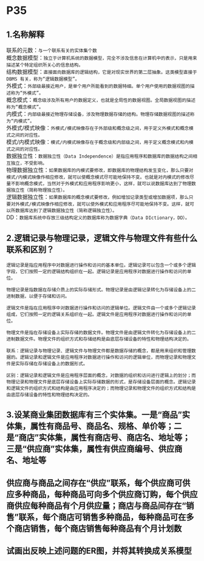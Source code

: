 # P35

## 1.名称解释

联系的元数：`与一个联系有关的实体集个数`  
概念数据模型：`独立于计算机系统的数据模型，完全不涉及信息在计算机中的表示，只是用来描述某个特定组织所关心的信息结构。`  
结构数据模型：`直接面向数据库的逻辑结构，它是对现实世界的第二层抽象。这类模型直接于 DBMS 有关，称为“逻辑数据模型”。`  
外模式：`外部级最接近用户，是单个用户所能看到的数据特细。单个用户使用的数据视图的描述称为“外模式”。`  
概念模式：`概念级涉及所有用户的数据定义，也就是全局性的数据视图。全局数据视图的描述称为“概念模式”。`  
内模式：`内部级最接近物理存储设备，涉及物理数据存储的结构。物理存储数据视图的描述称为“内模式”。`  
外模式/模式映像：`外模式/模式映像存在于外部级和概念级之间，用于定义外模式和概念模式之间的对应性。`  
模式/内模式映像：`模式/内模式映像存在于概念级和内部级之间，用于定义概念模式和内模式之间的对应性。`  
数据独立性：`数据独立性（Data Independence）是指应用程序和数据库的数据结构之间相互独立，不受影响。`  
物理数据独立性：`如果数据库的内模式要修改，即数据库的物理结构发生变化，那么只要对模式/内模式映像作相应修改，就可以使概念模式尽可能地保持不变。也就是对内模式的修改尽量不影响概念模式，当然对于外模式和应用程序影响更小，这样，就可以说数据库达到了物理数据独立性（简称物理独立性）。`  
逻辑数据独立性：`如果数据库的概念模式要修改，例如增加记录类型或增加数据项，那么只要对外模式/模式映像作相应修改，就可以使外模式和应用程序尽可能地保持不变。这样，就可以所数据库达到了逻辑数据独立性（简称逻辑独立性）。`  
DD：`数据库系统中存放三级结构定义的数据库称为数据字典（Data DIctionary，DD）。`  

## 2.逻辑记录与物理记录，逻辑文件与物理文件有些什么联系和区别？

    逻辑记录是指应用程序中对数据进行操作和访问的基本单位。逻辑记录可以包含一个或多个逻辑字段，它们按照一定的逻辑结构组织在一起。逻辑记录是应用程序对数据进行操作和访问的单位。

    物理记录是指数据在存储介质上的实际存储形式。物理记录是由逻辑记录转化为存储设备上的二进制数据，以便于存储和访问。

    逻辑文件是指在应用程序中对数据进行操作和访问的逻辑单位。逻辑文件由一个或多个逻辑记录组成，它们按照一定的逻辑关系组织在一起。逻辑文件是应用程序对数据进行操作和访问的单位。

    物理文件是指在存储设备上实际存储的数据文件。物理文件是由逻辑文件转化为存储设备上的二进制数据文件。物理文件的组织方式和存储结构是由底层存储设备的特性和物理结构决定的。

    联系：逻辑记录与物理记录、逻辑文件与物理文件都是数据存储的概念，都是用来组织和管理数据的。逻辑记录和逻辑文件是应用程序对数据进行操作和访问的逻辑单位，而物理记录和物理文件是实际存储在存储设备上的数据形式。

    区别：逻辑记录和逻辑文件是应用程序层面的概念，对数据的组织和访问进行逻辑上的划分；而物理记录和物理文件是底层存储设备上实际存储数据的形式，是存储设备层面的概念。逻辑记录和逻辑文件的组织方式和结构是由应用程序决定的；而物理记录和物理文件的组织方式和结构是由底层存储设备的特性和物理结构决定的。

## 3.设某商业集团数据库有三个实体集。一是“商品”实体集，属性有商品号、商品名、规格、单价等；二是“商店”实体集，属性有商店号、商店名、地址等；三是“供应商”实体集，属性有供应商编号、供应商名、地址等

## 供应商与商品之间存在“供应”联系，每个供应商可供应多种商品，每种商品可向多个供应商订购，每个供应商供应每种商品有个月供应量；商店与商品间存在“销售”联系，每个商店可销售多种商品，每种商品可在多个商店销售，每个商店销售每种商品有个月计划数

## 试画出反映上述问题的ER图，并将其转换成关系模型
